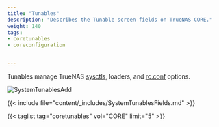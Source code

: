 ```yaml
---
title: "Tunables"
description: "Describes the Tunable screen fields on TrueNAS CORE."
weight: 140
tags:
- coretunables
- coreconfiguration


---
```


Tunables manage TrueNAS [sysctls](https://www.freebsd.org/cgi/man.cgi?query=sysctl), loaders, and [rc.conf](https://www.freebsd.org/cgi/man.cgi?query=rc.conf) options.

![SystemTunablesAdd](/images/CORE/System/SystemTunablesAdd.png "Adding a Tunable")

{{< include file="content/_includes/SystemTunablesFields.md" >}}

{{< taglist tag="coretunables" vol="CORE" limit="5" >}}
